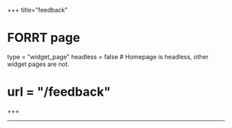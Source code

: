 +++
title="feedback"
# FORRT page
type = "widget_page"
headless = false  # Homepage is headless, other widget pages are not.
# url = "/feedback"
+++

****

